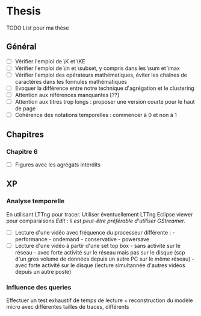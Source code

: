 # Thesis

TODO List pour ma thèse

## Général

- [ ] Vérifier l'emploi de \K et \KE
- [ ] Vérifier l'emploi de \in et \subset, y compris dans les \sum et \max
- [ ] Vérifier l'emploi des opérateurs mathématiques, éviter les chaînes de caractères dans les formules mathématiques
- [ ] Evoquer la différence entre notre technique d'agrégation et le clustering
- [ ] Attention aux références manquantes [??]
- [ ] Attention aux titres trop longs : proposer une version courte pour le haut de page
- [ ] Cohérence des notations temporelles : commencer à 0 et non à 1

## Chapitres

### Chapitre 6

- [ ] Figures avec les agrégats interdits


## XP

### Analyse temporelle

En utilisant LTTng pour tracer. Utiliser éventuellement LTTng Eclipse viewer pour comparaisons
_Edit : il est peut-être préférable d'utiliser GStreamer._

- [ ] Lecture d'une vidéo avec fréquence du processeur différente :
      - performance
      - ondemand
      - conservative
      - powersave
- [ ] Lecture d'une vidéo à partir d'une set top box
      - sans activité sur le réseau
      - avec forte activité sur le réseau mais pas sur le disque (scp d'un gros volume de données depuis un autre PC sur le même réseau)
      - avec forte activité sur le disque (lecture simultannée d'autres vidéos depuis un autre poste)

### Influence des queries

Effectuer un test exhaustif de temps de lecture + reconstruction du modèle micro avec différentes tailles de traces,
différents
